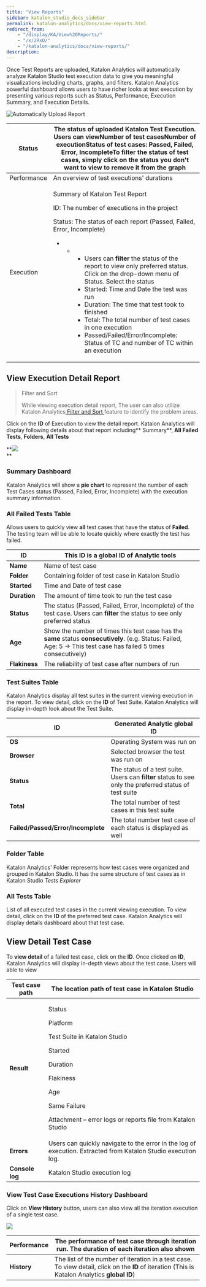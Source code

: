```yaml
---
title: "View Reports" 
sidebar: katalon_studio_docs_sidebar
permalink: katalon-analytics/docs/view-reports.html 
redirect_from:
    - "/display/KA/View%20Reports/"
    - "/x/2RxO/"
    - "/katalon-analytics/docs/view-reports/"
description: 
---
```

Once Test Reports are uploaded, Katalon Analytics will automatically analyze Katalon Studio test execution data to give you meaningful visualizations including charts, graphs, and filters. Katalon Analytics powerful dashboard allows users to have richer looks at test execution by presenting various reports such as Status, Performance, Execution Summary, and Execution Details. 

![Automatically Upload Report](../../images/katalon-analytics/docs/view-reports/upload-execution-step-3-dc08b5a5ba.png)

<table><thead><tr><th>Status</th><th>The status of uploaded Katalon Test Execution. Users can viewNumber of test casesNumber of executionStatus of test cases: Passed, Failed, Error, IncompleteTo filter the status of test cases, simply click on the status you don't want to view to remove it from the graph</th></tr></thead><tbody><tr><td>Performance</td><td>An overview of test executions' durations&nbsp;</td></tr><tr><td>Execution</td><td><p>Summary of Katalon Test Report</p><p>ID: The number of executions in the project</p><p>Status: The status of each report (Passed, Failed, Error, Incomplete)</p><ul><li><ul><li><ul><li>Users can <strong>filter </strong>the status of the report to view only preferred status. Click on the drop-down menu of Status. Select the status</li><li>Started: Time and Date the test was run</li><li>Duration: The time that test took to finished</li><li>Total: The total number of test cases in one execution</li><li>Passed/Failed/Error/Incomplete: Status of TC and number of TC within an execution</li></ul></li></ul></li></ul></td></tr></tbody></table>

View Execution Detail Report
----------------------------

> Filter and Sort
> 
> While viewing execution detail report, The user can also utilize Katalon Analytics[ Filter and Sort ](/x/ZgTR)feature to identify the problem areas.

Click on the **ID** of Execution to view the detail report. Katalon Analytics will display following details about that report including** Summary**, **All Failed Tests**, **Folders**, **All Tests**

**![](../../images/katalon-analytics/docs/view-reports/Execution-11-Katalon-Analytics.png)  
**

### Summary Dashboard

Katalon Analytics will show a **pie chart** to represent the number of each Test Cases status (Passed, Failed, Error, Incomplete) with the execution summary information.

### All Failed Tests Table

Allows users to quickly view **all** test cases that have the status of **Failed**. The testing team will be able to locate quickly where exactly the test has failed.

| ID | This ID is a global ID of Analytic tools |
| --- | --- |
| **Name** | Name of test case |
| **Folder** | Containing folder of test case in Katalon Studio |
| **Started** | Time and Date of test case |
| **Duration** | The amount of time took to run the test case |
| **Status** | The status (Passed, Failed, Error, Incomplete) of the test case. Users can **filter** the status to see only preferred status |
| **Age** | Show the number of times this test case has the **same** status **consecutively**. (e.g. Status: Failed, Age: 5 → This test case has failed 5 times consecutively) |
| **Flakiness** | The reliability of test case after numbers of run |

### Test Suites Table

Katalon Analytics display all test suites in the current viewing execution in the report. To view detail, click on the **ID** of Test Suite. Katalon Analytics will display in-depth look about the Test Suite.  
  

| ID | Generated Analytic global ID |
| --- | --- |
| **OS** | Operating System was run on |
| **Browser** | Selected browser the test was run on |
| **Status** | The status of a test suite. Users can **filter** status to see only the preferred status of test suite |
| **Total** | The total number of test cases in this test suite |
| **Failed/Passed/Error/Incomplete** | The total number test case of each status is displayed as well |

### Folder Table

Katalon Analytics' Folder represents how test cases were organized and grouped in Katalon Studio. It has the same structure of test cases as in Katalon Studio _Tests Explorer_

### All Tests Table

List of all executed test cases in the current viewing execution. To view detail, click on the **ID** of the preferred test case. Katalon Analytics will display details dashboard about that test case.

View Detail Test Case
---------------------

To **view detail** of a failed test case, click on the **ID**. Once clicked on **ID**, Katalon Analytics will display in-depth views about the test case. Users will able to view

<table><thead><tr><th>Test case path</th><th>The location path of test case in Katalon Studio</th></tr></thead><tbody><tr><td><strong>Result</strong></td><td><p>Status</p><p>Platform</p><p>Test Suite in Katalon Studio</p><p>Started</p><p>Duration</p><p>Flakiness</p><p>Age</p><p>Same Failure</p><p>Attachment – error logs or reports file from Katalon Studio</p></td></tr><tr><td><strong>Errors</strong></td><td>Users can quickly navigate to the error in the log of execution. Extracted from Katalon Studio execution log.</td></tr><tr><td><strong>Console log</strong></td><td>Katalon Studio execution log&nbsp; &nbsp; &nbsp; &nbsp; &nbsp; &nbsp; &nbsp; &nbsp; &nbsp; &nbsp; &nbsp; &nbsp;&nbsp;</td></tr></tbody></table>

### View Test Case Executions History Dashboard

Click on **View History** button, users can also view all the iteration execution of a single test case. 

![](../../images/katalon-analytics/docs/view-reports/image2018-6-19-143A333A0.png)

| Performance | The performance of test case through iteration run. The duration of each iteration also shown |
| --- | --- |
| **History** | The list of the number of iteration in a test case. To view detail, click on the **ID** of iteration (This is Katalon Analytics **global ID**) |